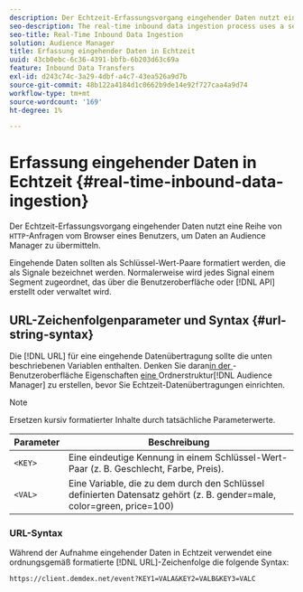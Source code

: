```yaml
---
description: Der Echtzeit-Erfassungsvorgang eingehender Daten nutzt eine Reihe von HTTP-Anfragen vom Browser eines Benutzers, um Daten an Audience Manager zu übergeben.
seo-description: The real-time inbound data ingestion process uses a series of HTTP requests from a user's browser to pass in data to Audience Manager.
seo-title: Real-Time Inbound Data Ingestion
solution: Audience Manager
title: Erfassung eingehender Daten in Echtzeit
uuid: 43cb0ebc-6c36-4391-bbfb-6b203d63c69a
feature: Inbound Data Transfers
exl-id: d243c74c-3a29-4dbf-a4c7-43ea526a9d7b
source-git-commit: 48b122a4184d1c0662b9de14e92f727caa4a9d74
workflow-type: tm+mt
source-wordcount: '169'
ht-degree: 1%

---
```


# Erfassung eingehender Daten in Echtzeit {#real-time-inbound-data-ingestion}

Der Echtzeit-Erfassungsvorgang eingehender Daten nutzt eine Reihe von `HTTP`-Anfragen vom Browser eines Benutzers, um Daten an Audience Manager zu übermitteln.

<!-- c_rt_inbound_real_time.xml -->

Eingehende Daten sollten als Schlüssel-Wert-Paare formatiert werden, die als Signale bezeichnet werden. Normalerweise wird jedes Signal einem Segment zugeordnet, das über die Benutzeroberfläche oder [!DNL API] erstellt oder verwaltet wird.

## URL-Zeichenfolgenparameter und Syntax {#url-string-syntax}

Die [!DNL URL] für eine eingehende Datenübertragung sollte die unten beschriebenen Variablen enthalten. Denken Sie daran[&#x200B; in der &#x200B;](../../../features/traits/create-onboarded-rule-based-traits.md)-Benutzeroberfläche Eigenschaften [&#x200B; eine &#x200B;](../../../features/traits/trait-storage.md#create-trait-storage-folder)Ordnerstruktur[!DNL Audience Manager] zu erstellen, bevor Sie Echtzeit-Datenübertragungen einrichten.

>[!NOTE]
>
>Ersetzen kursiv formatierter Inhalte durch tatsächliche Parameterwerte.

| Parameter | Beschreibung |
|---|---|
| `<KEY>` | Eine eindeutige Kennung in einem Schlüssel-Wert-Paar (z. B. Geschlecht, Farbe, Preis). |
| `<VAL>` | Eine Variable, die zu dem durch den Schlüssel definierten Datensatz gehört (z. B. gender=male, color=green, price=100) |

### URL-Syntax

Während der Aufnahme eingehender Daten in Echtzeit verwendet eine ordnungsgemäß formatierte [!DNL URL]-Zeichenfolge die folgende Syntax:

```
https://client.demdex.net/event?KEY1=VALA&KEY2=VALB&KEY3=VALC
```
